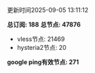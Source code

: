 更新时间2025-09-05 13:11:12

**总订阅: 188**
**总节点: 47876**
- vless节点: 21469
- hysteria2节点: 20

**google ping有效节点: 271**
